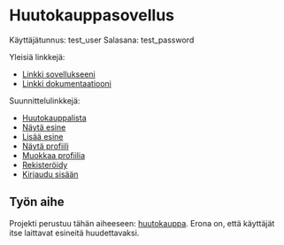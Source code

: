 # Huutokauppasovellus

Käyttäjätunnus: test_user
Salasana: test_password

Yleisiä linkkejä:

* [Linkki sovellukseeni](http://henniska.users.cs.helsinki.fi/huutokauppa/)
* [Linkki dokumentaatiooni](https://github.com/henniska/Tsoha-Bootstrap/blob/master/doc/Huutokauppa%20dokumentaatio.pdf)

Suunnittelulinkkejä:

* [Huutokauppalista](http://henniska.users.cs.helsinki.fi/huutokauppa/esine)
* [Näytä esine](http://henniska.users.cs.helsinki.fi/huutokauppa/esine/1)
* [Lisää esine](http://henniska.users.cs.helsinki.fi/huutokauppa/esine/uusi)
* [Näytä profiili](http://henniska.users.cs.helsinki.fi/huutokauppa/profiili)
* [Muokkaa profiilia](http://henniska.users.cs.helsinki.fi/huutokauppa/muokkaa-profiili)
* [Rekisteröidy](http://henniska.users.cs.helsinki.fi/huutokauppa/register)
* [Kirjaudu sisään](http://henniska.users.cs.helsinki.fi/huutokauppa/login)

## Työn aihe

Projekti perustuu tähän aiheeseen: [huutokauppa](http://advancedkittenry.github.io/suunnittelu_ja_tyoymparisto/aiheet/Huutokauppa.html). Erona on, että käyttäjät itse laittavat esineitä huudettavaksi. 
